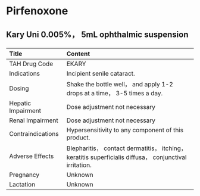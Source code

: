 # Pirfenoxone

## Kary Uni 0.005%， 5mL ophthalmic suspension

##### 

| Title              | Content                                                                                                 |
|:-------------------|:--------------------------------------------------------------------------------------------------------|
| TAH Drug Code      | EKARY                                                                                                   |
| Indications        | Incipient senile cataract.                                                                              |
| Dosing             | Shake the bottle well， and apply 1-2 drops at a time， 3-5 times a day.                                |
| Hepatic Impairment | Dose adjustment not necessary                                                                           |
| Renal Impairment   | Dose adjustment not necessary                                                                           |
| Contraindications  | Hypersensitivity to any component of this product.                                                      |
| Adverse Effects    | Blepharitis， contact dermatitis， itching， keratitis superficialis diffusa， conjunctival irritation. |
| Pregnancy          | Unknown                                                                                                 |
| Lactation          | Unknown                                                                                                 |

